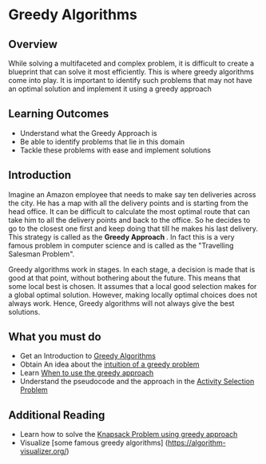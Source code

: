 # Greedy Algorithms

## Overview
While solving a multifaceted and complex problem, it is difficult to create a blueprint that can solve it most efficiently. This is where greedy algorithms come into play. It is important to identify such problems that may not have an optimal solution and implement it using a greedy approach

## Learning Outcomes
- Understand what the Greedy Approach is
- Be able to identify problems that lie in this domain
- Tackle these problems with ease and implement solutions

## Introduction

Imagine an Amazon employee that needs to make say ten deliveries across the city. He has a map with all the delivery points and is starting from the head office. It can be difficult to calculate the most optimal route that can take him to all the delivery points and back to the office. So he decides to go to the closest one first and keep doing that till he makes his last delivery. This strategy is called as the <b> Greedy Approach </b>. In fact this is a very famous problem in computer science and is called as the "Travelling Salesman Problem".<br>

Greedy algorithms work in stages. In each stage, a decision is made that is good at that point,
without bothering about the future. This means that some local best is chosen. It assumes that a
local good selection makes for a global optimal solution. However, making locally optimal choices does not always work. Hence, Greedy algorithms will not always
give the best solutions.




## What you must do
- Get an Introduction to [Greedy Algorithms](https://brilliant.org/wiki/greedy-algorithm/)
- Obtain An idea about the [intuition of a greedy problem](https://www.hackerearth.com/practice/algorithms/greedy/basics-of-greedy-algorithms/tutorial/)
- Learn [When to use the greedy approach](https://www.interviewbit.com/tutorial/greedy-algorithms-when-to-use/)
- Understand the pseudocode and the approach in the [Activity Selection Problem](https://www.geeksforgeeks.org/activity-selection-problem-greedy-algo-1/)

## Additional Reading
- Learn how to solve the [Knapsack Problem using greedy approach](https://www.geeksforgeeks.org/fractional-knapsack-problem/)
- Visualize [some famous greedy algorithms] (https://algorithm-visualizer.org/) 
